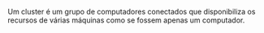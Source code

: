 Um cluster é um grupo de computadores conectados que disponibiliza os recursos de várias máquinas como se fossem apenas um computador. 